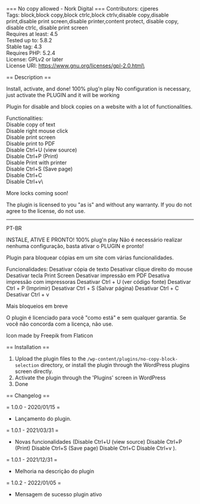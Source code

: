 === No copy allowed - Nork Digital ===
Contributors: cjperes\
Tags: block,block copy,block ctrlc,block ctrlv,disable copy,disable print,disable print screen,disable printer,content protect, disable copy, disable ctrlc, disable print screen\
Requires at least: 4.5\
Tested up to: 5.8.2\
Stable tag: 4.3\
Requires PHP: 5.2.4\
License: GPLv2 or later\
License URI: https://www.gnu.org/licenses/gpl-2.0.html\


== Description ==

Install, activate, and done!
100% plug'n play
No configuration is necessary, just activate the PLUGIN and it will be working

Plugin for disable and block copies on a website with a lot of functionalities.

Functionalities:\
Disable copy of text\
Disable right mouse click\
Disable print screen\
Disable print to PDF\
Disable Ctrl+U (view source)\
Disable Ctrl+P (Print)\
Disable Print with printer\
Disable Ctrl+S (Save page)\
Disable Ctrl+C \
Disable Ctrl+v\

More locks coming soon!

The plugin is licensed to you "as is" and without any warranty. If you do not agree to the license, do not use.


------

PT-BR

INSTALE, ATIVE E PRONTO!
100% plug'n play
Não é necessário realizar nenhuma configuração, basta ativar o PLUGIN e pronto!

Plugin para bloquear cópias em um site com várias funcionalidades.

Funcionalidades:
Desativar cópia de texto
Desativar clique direito do mouse
Desativar tecla Print Screen
Desativar impressão em PDF
Desativa impressão com impressoras
Desativar Ctrl + U (ver código fonte)
Desativar Ctrl + P (Imprimir)
Desativar Ctrl + S (Salvar página)
Desativar Ctrl + C
Desativar Ctrl + v

Mais bloqueios em breve

O plugin é licenciado para você "como está" e sem qualquer garantia. Se você não concorda com a licença, não use.


Icon made by Freepik from Flaticon

== Installation ==


1. Upload the plugin files to the `/wp-content/plugins/no-copy-block-selection` directory, or install the plugin through the WordPress plugins screen directly.
2. Activate the plugin through the 'Plugins' screen in WordPress
3. Done


== Changelog ==
	
= 1.0.0 - 2020/01/15 =
- Lançamento do plugin.

= 1.0.1 - 2021/03/31 =
- Novas funcionalidades (Disable Ctrl+U (view source)
Disable Ctrl+P (Print)
Disable Ctrl+S (Save page)
Disable Ctrl+C 
Disable Ctrl+v ).

= 1.0.1 - 2021/12/31 =
- Melhoria na descrição do plugin

= 1.0.2 - 2022/01/05 =
- Mensagem de sucesso plugin ativo